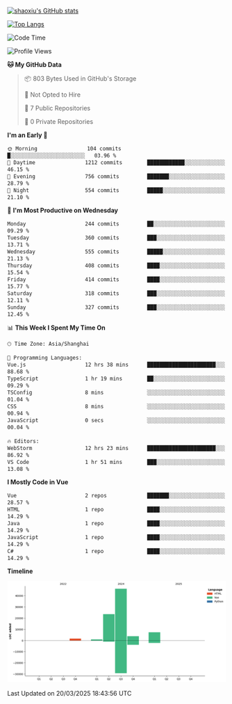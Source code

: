 [![shaoxiu's GitHub stats](https://github-readme-stats.vercel.app/api?username=shaoxiu&count_private=true&show_icons=true)](https://github.com/anuraghazra/github-readme-stats)

[![Top Langs](https://github-readme-stats.vercel.app/api/top-langs/?username=shaoxiu&layout=compact)](https://github.com/anuraghazra/github-readme-stats)


<!--START_SECTION:waka-->
![Code Time](http://img.shields.io/badge/Code%20Time-155%20hrs%205%20mins-blue)

![Profile Views](http://img.shields.io/badge/Profile%20Views-0-blue)

**🐱 My GitHub Data** 

> 📦 803 Bytes Used in GitHub's Storage 
 > 
> 🚫 Not Opted to Hire
 > 
> 📜 7 Public Repositories 
 > 
> 🔑 0 Private Repositories 
 > 
**I'm an Early 🐤** 

```text
🌞 Morning                104 commits         █░░░░░░░░░░░░░░░░░░░░░░░░   03.96 % 
🌆 Daytime                1212 commits        ████████████░░░░░░░░░░░░░   46.15 % 
🌃 Evening                756 commits         ███████░░░░░░░░░░░░░░░░░░   28.79 % 
🌙 Night                  554 commits         █████░░░░░░░░░░░░░░░░░░░░   21.10 % 
```
📅 **I'm Most Productive on Wednesday** 

```text
Monday                   244 commits         ██░░░░░░░░░░░░░░░░░░░░░░░   09.29 % 
Tuesday                  360 commits         ███░░░░░░░░░░░░░░░░░░░░░░   13.71 % 
Wednesday                555 commits         █████░░░░░░░░░░░░░░░░░░░░   21.13 % 
Thursday                 408 commits         ████░░░░░░░░░░░░░░░░░░░░░   15.54 % 
Friday                   414 commits         ████░░░░░░░░░░░░░░░░░░░░░   15.77 % 
Saturday                 318 commits         ███░░░░░░░░░░░░░░░░░░░░░░   12.11 % 
Sunday                   327 commits         ███░░░░░░░░░░░░░░░░░░░░░░   12.45 % 
```


📊 **This Week I Spent My Time On** 

```text
🕑︎ Time Zone: Asia/Shanghai

💬 Programming Languages: 
Vue.js                   12 hrs 38 mins      ██████████████████████░░░   88.68 % 
TypeScript               1 hr 19 mins        ██░░░░░░░░░░░░░░░░░░░░░░░   09.29 % 
TSConfig                 8 mins              ░░░░░░░░░░░░░░░░░░░░░░░░░   01.04 % 
CSS                      8 mins              ░░░░░░░░░░░░░░░░░░░░░░░░░   00.94 % 
JavaScript               0 secs              ░░░░░░░░░░░░░░░░░░░░░░░░░   00.04 % 

🔥 Editors: 
WebStorm                 12 hrs 23 mins      ██████████████████████░░░   86.92 % 
VS Code                  1 hr 51 mins        ███░░░░░░░░░░░░░░░░░░░░░░   13.08 % 
```

**I Mostly Code in Vue** 

```text
Vue                      2 repos             ███████░░░░░░░░░░░░░░░░░░   28.57 % 
HTML                     1 repo              ████░░░░░░░░░░░░░░░░░░░░░   14.29 % 
Java                     1 repo              ████░░░░░░░░░░░░░░░░░░░░░   14.29 % 
JavaScript               1 repo              ████░░░░░░░░░░░░░░░░░░░░░   14.29 % 
C#                       1 repo              ████░░░░░░░░░░░░░░░░░░░░░   14.29 % 
```



**Timeline**

![Lines of Code chart](https://raw.githubusercontent.com/shaoxiu/shaoxiu/main/assets/bar_graph.png)


 Last Updated on 20/03/2025 18:43:56 UTC
<!--END_SECTION:waka-->
